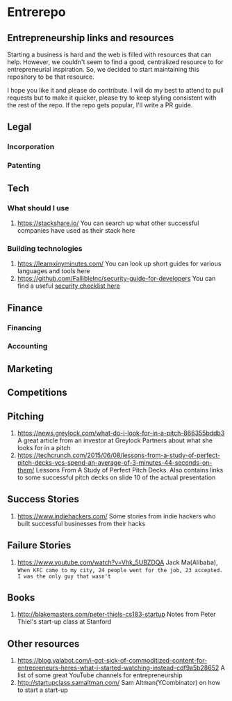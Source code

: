 #   Entrerepo
##  Entrepreneurship links and resources

Starting a business is hard and the web is filled with resources that can help. However, we couldn't seem to find a good, centralized resource to for entrepreneurial inspiration. So, we decided to start maintaining this repository to be that resource.

I hope you like it and please do contribute. I will do my best to attend to pull requests but to make it quicker, please try to keep styling consistent with the rest of the repo. If the repo gets popular, I'll write a PR guide.

##  Legal

### Incorporation

### Patenting

##  Tech

### What should I use
1.  https://stackshare.io/
    You can search up what other successful companies have used as their stack here

### Building technologies
1.  https://learnxinyminutes.com/
    You can look up short guides for various languages and tools here
2.  https://github.com/FallibleInc/security-guide-for-developers
    You can find a useful [security checklist here](https://github.com/FallibleInc/security-guide-for-developers/blob/master/README.md)

##  Finance

### Financing

### Accounting

##  Marketing

##  Competitions

## Pitching
1.  https://news.greylock.com/what-do-i-look-for-in-a-pitch-866355bddb3
    A great article from an investor at Greylock Partners about what she looks for in a pitch
2.  https://techcrunch.com/2015/06/08/lessons-from-a-study-of-perfect-pitch-decks-vcs-spend-an-average-of-3-minutes-44-seconds-on-them/
    Lessons From A Study of Perfect Pitch Decks. Also contains links to some successful pitch decks on slide 10 of the actual presentation

##  Success Stories
1.  https://www.indiehackers.com/
    Some stories from indie hackers who built successful businesses from their hacks

##  Failure Stories
1.  https://www.youtube.com/watch?v=Vhk_5UBZDQA
    Jack Ma(Alibaba), `When KFC came to my city, 24 people went for the job, 23 accepted. I was the only guy that wasn't`

##  Books
1.  http://blakemasters.com/peter-thiels-cs183-startup Notes from Peter Thiel's start-up class at Stanford


##  Other resources
1.  https://blog.yalabot.com/i-got-sick-of-commoditized-content-for-entrepreneurs-heres-what-i-started-watching-instead-cdf9a5b28652 A list of some great YouTube channels for entrepreneurship
2.  http://startupclass.samaltman.com/ Sam Altman(YCombinator) on how to start a start-up 
